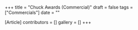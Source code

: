 +++
title = "Chuck Awards (Commercial)"
draft = false
tags = ["Commercials"]
date = ""

[Article]
contributors = []
gallery = []
+++